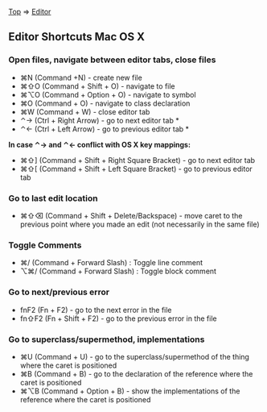 [Top](../../README.md) => [Editor](index.md)

## Editor Shortcuts Mac OS X

### Open files, navigate between editor tabs, close files

- ⌘N (Command +N) - create new file
- ⌘⇧O (Command + Shift + O) - navigate to file
- ⌘⌥O (Command + Option + O) - navigate to symbol
- ⌘O (Command + O) - navigate to class declaration
- ⌘W (Command + W) - close editor tab
- ⌃→ (Ctrl + Right Arrow) - go to next editor tab *
- ⌃← (Ctrl + Left Arrow) - go to previous editor tab *

**In case ⌃→ and ⌃← conflict with OS X key mappings:**

- ⌘⇧] (Command + Shift + Right Square Bracket) - go to next editor tab
- ⌘⇧[ (Command + Shift + Left Square Bracket) - go to previous editor tab

### Go to last edit location

- ⌘⇧⌫ (Command + Shift + Delete/Backspace) - move caret to the previous point where you made an edit (not necessarily in the same file)

### Toggle Comments
- ⌘/ (Command + Forward Slash) : Toggle line comment
- ⌥⌘/ (Command + Forward Slash) : Toggle block comment

### Go to next/previous error

- fnF2 (Fn + F2) - go to the next error in the file
- fn⇧F2 (Fn + Shift + F2) - go to the previous error in the file

### Go to superclass/supermethod, implementations

- ⌘U (Command + U) - go to the superclass/supermethod of the thing where the caret is positioned
- ⌘B (Command + B) - go to the declaration of the reference where the caret is positioned
- ⌘⌥B (Command + Option + B) - show the implementations of the reference where the caret is positioned